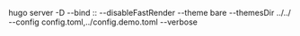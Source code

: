 hugo server -D --bind :: --disableFastRender --theme bare --themesDir ../../ --config config.toml,../config.demo.toml --verbose
